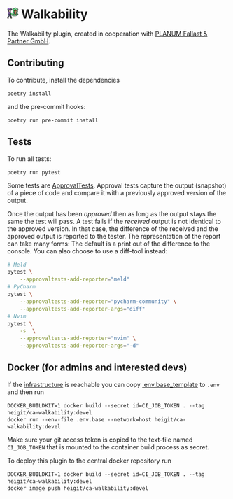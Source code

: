 # <img src="doc/icon.png" width="5%"> Walkability

The Walkability plugin, created in cooperation with [PLANUM Fallast & Partner GmbH](https://planum.co.at).

## Contributing

To contribute, install the dependencies

```shell
poetry install
```

and the pre-commit hooks:

```shell
poetry run pre-commit install
```

## Tests

To run all tests:
```shell
poetry run pytest
```

Some tests are [ApprovalTests](https://github.com/approvals/approvaltests.Python).
Approval tests capture the output (snapshot) of a piece of code and compare it
with a previously approved version of the output.

Once the output has been *approved* then as long as the output stays the same
the test will pass. A test fails if the *received* output is not identical to
the approved version. In that case, the difference of the received and the
approved output is reported to the tester. The representation of the report can
take many forms: The default is a print out of the difference to the console. You can also choose to use a diff-tool instead:

```bash
# Meld
pytest \
    --approvaltests-add-reporter="meld"
# PyCharm
pytest \
    --approvaltests-add-reporter="pycharm-community" \
    --approvaltests-add-reporter-args="diff"
# Nvim
pytest \
    -s  \
    --approvaltests-add-reporter="nvim" \
    --approvaltests-add-reporter-args="-d"
```

## Docker (for admins and interested devs)

If the [infrastructure](https://gitlab.heigit.org/climate-action/infrastructure) is reachable you can copy [.env.base_template](.env.base_template) to `.env` and then run

```shell
DOCKER_BUILDKIT=1 docker build --secret id=CI_JOB_TOKEN . --tag heigit/ca-walkability:devel
docker run --env-file .env.base --network=host heigit/ca-walkability:devel
```

Make sure your git access token is copied to the text-file named `CI_JOB_TOKEN` that is mounted to the container build process as secret.

To deploy this plugin to the central docker repository run

```shell
DOCKER_BUILDKIT=1 docker build --secret id=CI_JOB_TOKEN . --tag heigit/ca-walkability:devel
docker image push heigit/ca-walkability:devel
```
